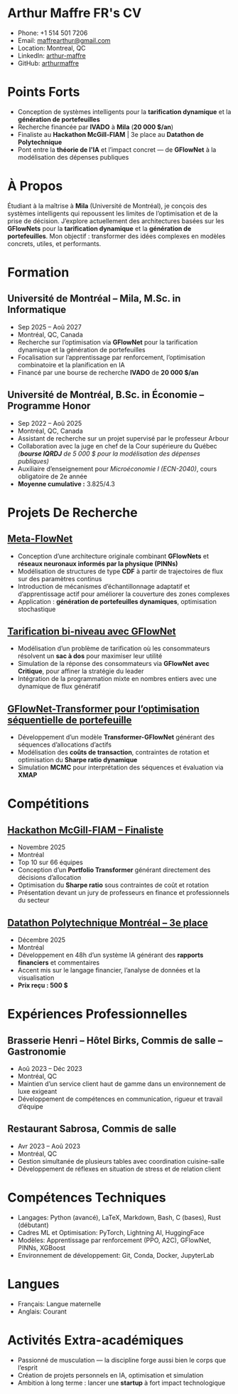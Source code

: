 # Arthur Maffre FR's CV

- Phone: +1 514 501 7206
- Email: [maffrearthur@gmail.com](mailto:maffrearthur@gmail.com)
- Location: Montreal, QC
- LinkedIn: [arthur-maffre](https://linkedin.com/in/arthur-maffre)
- GitHub: [arthurmaffre](https://github.com/arthurmaffre)


# Points Forts

- Conception de systèmes intelligents pour la **tarification dynamique** et la **génération de portefeuilles**
- Recherche financée par **IVADO** à **Mila** (**20 000 $/an**)
- Finaliste au **Hackathon McGill-FIAM** | 3e place au **Datathon de Polytechnique**
- Pont entre la **théorie de l'IA** et l’impact concret — de **GFlowNet** à la modélisation des dépenses publiques
# À Propos

Étudiant à la maîtrise à **Mila** (Université de Montréal), je conçois des systèmes intelligents qui repoussent les limites de l’optimisation et de la prise de décision. J’explore actuellement des architectures basées sur les **GFlowNets** pour la **tarification dynamique** et la **génération de portefeuilles**. Mon objectif : transformer des idées complexes en modèles concrets, utiles, et performants.

# Formation

## Université de Montréal – Mila, M.Sc. in Informatique

- Sep 2025 – Aoû 2027
- Montréal, QC, Canada
- Recherche sur l’optimisation via **GFlowNet** pour la tarification dynamique et la génération de portefeuilles
- Focalisation sur l’apprentissage par renforcement, l’optimisation combinatoire et la planification en IA
- Financé par une bourse de recherche **IVADO** de **20 000 $/an**

## Université de Montréal, B.Sc. in Économie – Programme Honor

- Sep 2022 – Aoû 2025
- Montréal, QC, Canada
- Assistant de recherche sur un projet supervisé par le professeur Arbour
- Collaboration avec la juge en chef de la Cour supérieure du Québec *(**bourse IQRDJ** de 5 000 $ pour la modélisation des dépenses publiques)*
- Auxiliaire d’enseignement pour *Microéconomie I (ECN-2040)*, cours obligatoire de 2e année
- **Moyenne cumulative :** 3.825/4.3

# Projets De Recherche

## [Meta-FlowNet](#)

- Conception d’une architecture originale combinant **GFlowNets** et **réseaux neuronaux informés par la physique (PINNs)**
- Modélisation de structures de type **CDF** à partir de trajectoires de flux sur des paramètres continus
- Introduction de mécanismes d’échantillonnage adaptatif et d’apprentissage actif pour améliorer la couverture des zones complexes
- Application : **génération de portefeuilles dynamiques**, optimisation stochastique

## [Tarification bi-niveau avec GFlowNet](#)

- Modélisation d’un problème de tarification où les consommateurs résolvent un **sac à dos** pour maximiser leur utilité
- Simulation de la réponse des consommateurs via **GFlowNet avec Critique**, pour affiner la stratégie du leader
- Intégration de la programmation mixte en nombres entiers avec une dynamique de flux génératif

## [GFlowNet-Transformer pour l’optimisation séquentielle de portefeuille](#)

- Développement d’un modèle **Transformer-GFlowNet** générant des séquences d’allocations d’actifs
- Modélisation des **coûts de transaction**, contraintes de rotation et optimisation du **Sharpe ratio dynamique**
- Simulation **MCMC** pour interprétation des séquences et évaluation via **XMAP**

# Compétitions

## [Hackathon McGill-FIAM – Finaliste](#)

- Novembre 2025
- Montréal
- Top 10 sur 66 équipes
- Conception d’un **Portfolio Transformer** générant directement des décisions d’allocation
- Optimisation du **Sharpe ratio** sous contraintes de coût et rotation
- Présentation devant un jury de professeurs en finance et professionnels du secteur

## [Datathon Polytechnique Montréal – 3e place](#)

- Décembre 2025
- Montréal
- Développement en 48h d’un système IA générant des **rapports financiers** et commentaires
- Accent mis sur le langage financier, l’analyse de données et la visualisation
- **Prix reçu : 500 $**

# Expériences Professionnelles

## Brasserie Henri – Hôtel Birks, Commis de salle – Gastronomie

- Aoû 2023 – Déc 2023
- Montréal, QC
- Maintien d’un service client haut de gamme dans un environnement de luxe exigeant
- Développement de compétences en communication, rigueur et travail d’équipe

## Restaurant Sabrosa, Commis de salle

- Avr 2023 – Aoû 2023
- Montréal, QC
- Gestion simultanée de plusieurs tables avec coordination cuisine-salle
- Développement de réflexes en situation de stress et de relation client

# Compétences Techniques

- Langages: Python (avancé), LaTeX, Markdown, Bash, C (bases), Rust (débutant)
- Cadres ML et Optimisation: PyTorch, Lightning AI, HuggingFace
- Modèles: Apprentissage par renforcement (PPO, A2C), GFlowNet, PINNs, XGBoost
- Environnement de développement: Git, Conda, Docker, JupyterLab
# Langues

- Français: Langue maternelle
- Anglais: Courant
# Activités Extra-académiques

- Passionné de musculation — la discipline forge aussi bien le corps que l’esprit
- Création de projets personnels en IA, optimisation et simulation
- Ambition à long terme : lancer une **startup** à fort impact technologique

